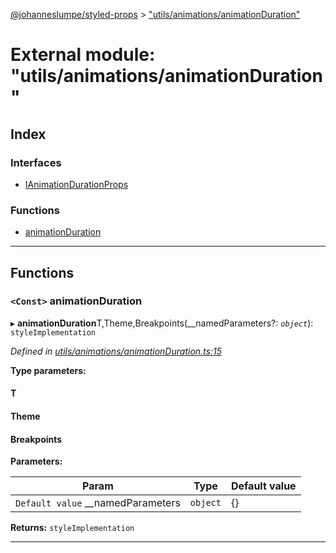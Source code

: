 [@johanneslumpe/styled-props](../README.md) > ["utils/animations/animationDuration"](../modules/_utils_animations_animationduration_.md)

# External module: "utils/animations/animationDuration"

## Index

### Interfaces

* [IAnimationDurationProps](../interfaces/_utils_animations_animationduration_.ianimationdurationprops.md)

### Functions

* [animationDuration](_utils_animations_animationduration_.md#animationduration)

---

## Functions

<a id="animationduration"></a>

### `<Const>` animationDuration

▸ **animationDuration**T,Theme,Breakpoints(__namedParameters?: *`object`*): `styleImplementation`

*Defined in [utils/animations/animationDuration.ts:15](https://github.com/johanneslumpe/styled-props/blob/3abf398/src/utils/animations/animationDuration.ts#L15)*

**Type parameters:**

#### T 
#### Theme 
#### Breakpoints 
**Parameters:**

| Param | Type | Default value |
| ------ | ------ | ------ |
| `Default value` __namedParameters | `object` |  {} |

**Returns:** `styleImplementation`

___

